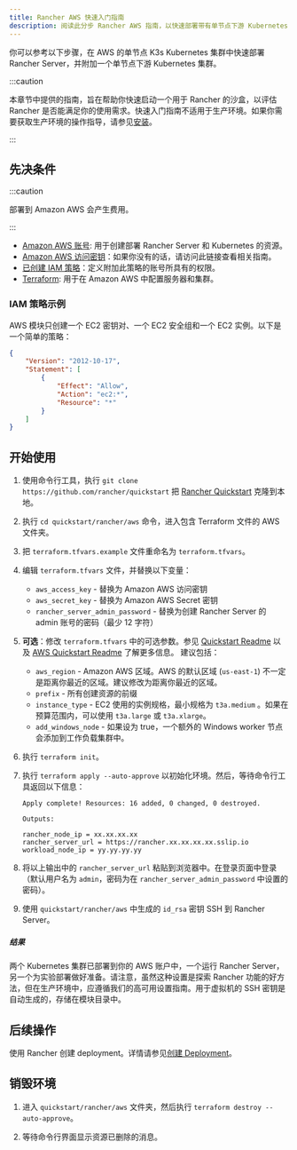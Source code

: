```yaml
---
title: Rancher AWS 快速入门指南
description: 阅读此分步 Rancher AWS 指南，以快速部署带有单节点下游 Kubernetes 集群的 Rancher Server。
---
```

你可以参考以下步骤，在 AWS 的单节点 K3s Kubernetes 集群中快速部署 Rancher Server，并附加一个单节点下游 Kubernetes 集群。

:::caution

本章节中提供的指南，旨在帮助你快速启动一个用于 Rancher 的沙盒，以评估 Rancher 是否能满足你的使用需求。快速入门指南不适用于生产环境。如果你需要获取生产环境的操作指导，请参见[安装](../../../pages-for-subheaders/installation-and-upgrade.md)。

:::

## 先决条件

:::caution

部署到 Amazon AWS 会产生费用。

:::

- [Amazon AWS 账号](https://aws.amazon.com/account/): 用于创建部署 Rancher Server 和 Kubernetes 的资源。
- [Amazon AWS 访问密钥](https://docs.aws.amazon.com/general/latest/gr/managing-aws-access-keys.html)：如果你没有的话，请访问此链接查看相关指南。
- [已创建 IAM 策略](https://docs.aws.amazon.com/IAM/latest/UserGuide/access_policies_create.html#access_policies_create-start)：定义附加此策略的账号所具有的权限。
- [Terraform](https://www.terraform.io/downloads.html): 用于在 Amazon AWS 中配置服务器和集群。

### IAM 策略示例

AWS 模块只创建一个 EC2 密钥对、一个 EC2 安全组和一个 EC2 实例。以下是一个简单的策略：

```json
{
    "Version": "2012-10-17",
    "Statement": [
        {
            "Effect": "Allow",
            "Action": "ec2:*",
            "Resource": "*"
        }
    ]
}
```

## 开始使用

1. 使用命令行工具，执行 `git clone https://github.com/rancher/quickstart` 把 [Rancher Quickstart](https://github.com/rancher/quickstart) 克隆到本地。

2. 执行 `cd quickstart/rancher/aws` 命令，进入包含 Terraform 文件的 AWS 文件夹。

3. 把 `terraform.tfvars.example` 文件重命名为 `terraform.tfvars`。

4. 编辑 `terraform.tfvars` 文件，并替换以下变量：

   - `aws_access_key` - 替换为 Amazon AWS 访问密钥
   - `aws_secret_key` - 替换为 Amazon AWS Secret 密钥
   - `rancher_server_admin_password` - 替换为创建 Rancher Server 的 admin 账号的密码（最少 12 字符）

5. **可选**：修改 `terraform.tfvars` 中的可选参数。参见 [Quickstart Readme](https://github.com/rancher/quickstart) 以及 [AWS Quickstart Readme](https://github.com/rancher/quickstart/tree/master/rancher/aws) 了解更多信息。
   建议包括：

   - `aws_region` - Amazon AWS 区域。AWS 的默认区域 (`us-east-1`) 不一定是距离你最近的区域。建议修改为距离你最近的区域。
   - `prefix` - 所有创建资源的前缀
   - `instance_type` - EC2 使用的实例规格，最小规格为 `t3a.medium` 。如果在预算范围内，可以使用 `t3a.large` 或 `t3a.xlarge`。
   - `add_windows_node` - 如果设为 true，一个额外的 Windows worker 节点会添加到工作负载集群中。

6. 执行 `terraform init`。

7. 执行 `terraform apply --auto-approve` 以初始化环境。然后，等待命令行工具返回以下信息：

   ```
   Apply complete! Resources: 16 added, 0 changed, 0 destroyed.

   Outputs:

   rancher_node_ip = xx.xx.xx.xx
   rancher_server_url = https://rancher.xx.xx.xx.xx.sslip.io
   workload_node_ip = yy.yy.yy.yy
   ```

8. 将以上输出中的 `rancher_server_url` 粘贴到浏览器中。在登录页面中登录（默认用户名为 `admin`，密码为在 `rancher_server_admin_password` 中设置的密码）。
9. 使用 `quickstart/rancher/aws` 中生成的 `id_rsa` 密钥 SSH 到 Rancher Server。

##### 结果

两个 Kubernetes 集群已部署到你的 AWS 账户中，一个运行 Rancher Server，另一个为实验部署做好准备。请注意，虽然这种设置是探索 Rancher 功能的好方法，但在生产环境中，应遵循我们的高可用设置指南。用于虚拟机的 SSH 密钥是自动生成的，存储在模块目录中。

## 后续操作

使用 Rancher 创建 deployment。详情请参见[创建 Deployment](../../../pages-for-subheaders/deploy-rancher-workloads.md)。

## 销毁环境

1. 进入 `quickstart/rancher/aws` 文件夹，然后执行 `terraform destroy --auto-approve`。

2. 等待命令行界面显示资源已删除的消息。
